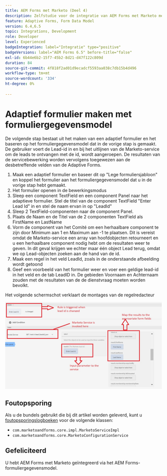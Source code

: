 ```yaml
---
title: AEM Forms met Marketo (Deel 4)
description: Zelfstudie voor de integratie van AEM Forms met Marketo met behulp van het AEM Forms-formuliergegevensmodel.
feature: Adaptive Forms, Form Data Model
version: 6.4,6.5
topic: Integrations, Development
role: Developer
level: Experienced
badgeIntegration: label="Integratie" type="positive"
badgeVersions: label="AEM Forms 6.5" before-title="false"
exl-id: 6b44e6b2-15f7-45b2-8d21-d47f122c809d
duration: 84
source-git-commit: 4f818f2ad01d9ecadcf5593aa038c7db15b4d496
workflow-type: tm+mt
source-wordcount: '334'
ht-degree: 0%

---
```


# Adaptief formulier maken met formuliergegevensmodel

De volgende stap bestaat uit het maken van een adaptief formulier en het baseren op het formuliergegevensmodel dat in de vorige stap is gemaakt.
De gebruiker voert de Lead-id in en bij het uitlijnen van de Marketo-service om de leads te ontvangen met de id, wordt aangeroepen. De resultaten van de servicebewerking worden vervolgens toegewezen aan de desbetreffende velden van de Adaptive Forms.

1. Maak een adaptief formulier en baseer dit op &quot;Lege formuliersjabloon&quot; en koppel het formulier aan het formuliergegevensmodel dat u in de vorige stap hebt gemaakt.
1. Het formulier openen in de bewerkingsmodus
1. Sleep een component TextField en een component Panel naar het adaptieve formulier. Stel de titel van de component TextField &quot;Enter Lead Id&quot; in en stel de naam ervan in op &quot;LeadId&quot;
1. Sleep 2 TextField-componenten naar de component Panel.
1. Plaats de Naam en de Titel van de 2 componenten TextField als FirstName en LastName
1. Vorm de component van het Comité om een herhaalbare component te zijn door Minimum aan 1 en Maximum aan -1 te plaatsen. Dit is vereist omdat de Marketo-service een array van hoofdobjecten retourneert en u een herhaalbare component nodig hebt om de resultaten weer te geven. In dit geval krijgen we echter maar één object Lead terug, omdat we op Lead-objecten zoeken aan de hand van de id.
1. Maak een regel in het veld LeadId, zoals in de onderstaande afbeelding wordt getoond
1. Geef een voorbeeld van het formulier weer en voer een geldige lead-id in het veld en de tab LeadID in. De gebieden Voornaam en Achternaam zouden met de resultaten van de de dienstvraag moeten worden bevolkt.

Het volgende schermschot verklaart de montages van de regelredacteur

![ruleeditor](assets/ruleeditor.png)

## Foutopsporing

Als u de bundels gebruikt die bij dit artikel worden geleverd, kunt u [foutopsporingslogboeken](http://localhost:4502/system/console/slinglog) voor de volgende klassen:

+ `com.marketoandforms.core.impl.MarketoServiceImpl`
+ `com.marketoandforms.core.MarketoConfigurationService`

## Gefeliciteerd

U hebt AEM Forms met Marketo geïntegreerd via het AEM Forms-formuliergegevensmodel.